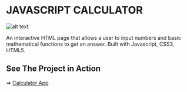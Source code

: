 # JAVASCRIPT CALCULATOR

![alt text](https://i0.wp.com/www.drteresavasquez.com/wp-content/uploads/2017/06/Slide02.jpg "Interactive Calculator")

An interactive HTML page that allows a user to input numbers and basic mathematical functions to get an answer. Built with Javascript, CSS3, HTML5.

## See The Project in Action

=> [Calculator App](https://drteresavasquez.github.io/EXERCISE-Calculator/)
